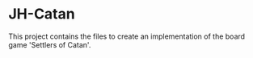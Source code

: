 # JH-Catan
This project contains the files to create an implementation of the board game 'Settlers of Catan'.
